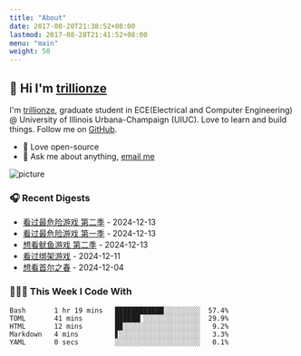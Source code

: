 ```yaml
---
title: "About"
date: 2017-08-20T21:38:52+08:00
lastmod: 2017-08-28T21:41:52+08:00
menu: "main"
weight: 50
---
```


## 👋 Hi I'm [trillionze](https://www.trillionze.com)

I'm [trillionze](https://www.trillionze.com), graduate student in ECE(Electrical and Computer Engineering) @ University of Illinois Urbana-Champaign (UIUC). Love to learn and build things. Follow me on [GitHub](https://github.com/trillionze).

- 💼 Love open-source
- 💬 Ask me about anything, [email me](trillionze@163.com)

![picture](https://image.pseudoyu.com/images/dino.gif)

### 🎧 Recent Digests

<!-- douban starts -->
* <a href='http://movie.douban.com/subject/35135959/' target='_blank'>看过最危险游戏 第二季</a> - 2024-12-13
* <a href='http://movie.douban.com/subject/34815016/' target='_blank'>看过最危险游戏 第一季</a> - 2024-12-13
* <a href='http://movie.douban.com/subject/35656342/' target='_blank'>想看鱿鱼游戏 第二季</a> - 2024-12-13
* <a href='http://movie.douban.com/subject/35007126/' target='_blank'>看过绑架游戏</a> - 2024-12-11
* <a href='http://movie.douban.com/subject/35712804/' target='_blank'>想看首尔之春</a> - 2024-12-04
<!-- douban ends -->

### 👨🏻‍💻 This Week I Code With

<!-- code_time starts -->

```text
Bash       1 hr 19 mins   ████████████░░░░░░░░░  57.4%
TOML       41 mins        ██████▎░░░░░░░░░░░░░░  29.9%
HTML       12 mins        █▉░░░░░░░░░░░░░░░░░░░   9.2%
Markdown   4 mins         ▋░░░░░░░░░░░░░░░░░░░░   3.3%
YAML       0 secs         ░░░░░░░░░░░░░░░░░░░░░   0.1%
```

<!-- code_time ends -->